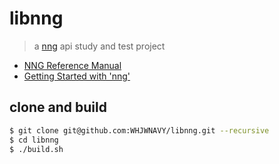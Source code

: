 # libnng

> a [nng](https://nng.nanomsg.org) api study and test project

* [NNG Reference Manual](https://nng.nanomsg.org/man/)
* [Getting Started with 'nng'](https://nanomsg.org/gettingstarted/nng/index.html)

## clone and build

```bash
$ git clone git@github.com:WHJWNAVY/libnng.git --recursive
$ cd libnng
$ ./build.sh
```